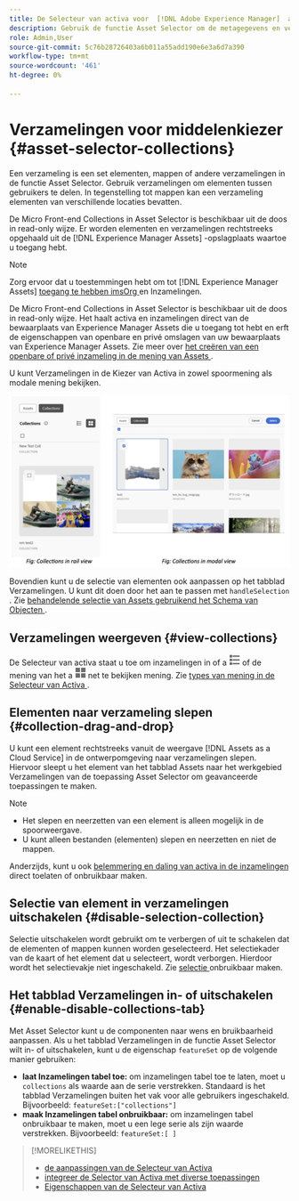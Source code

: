 ```yaml
---
title: De Selecteur van activa voor  [!DNL Adobe Experience Manager]  als a  [!DNL Cloud Service]
description: Gebruik de functie Asset Selector om de metagegevens en vertoningen van elementen in uw toepassing te zoeken, te zoeken en op te halen.
role: Admin,User
source-git-commit: 5c76b28726403a6b011a55add190e6e3a6d7a390
workflow-type: tm+mt
source-wordcount: '461'
ht-degree: 0%

---
```



# Verzamelingen voor middelenkiezer {#asset-selector-collections}

Een verzameling is een set elementen, mappen of andere verzamelingen in de functie Asset Selector. Gebruik verzamelingen om elementen tussen gebruikers te delen. In tegenstelling tot mappen kan een verzameling elementen van verschillende locaties bevatten.

De Micro Front-end Collections in Asset Selector is beschikbaar uit de doos in read-only wijze. Er worden elementen en verzamelingen rechtstreeks opgehaald uit de [!DNL Experience Manager Assets] -opslagplaats waartoe u toegang hebt.

>[!NOTE]
>
>Zorg ervoor dat u toestemmingen hebt om tot [!DNL Experience Manager Assets] [ toegang te hebben imsOrg ](/help/assets/asset-selector-properties.md) en Inzamelingen.

De Micro Front-end Collections in Asset Selector is beschikbaar uit de doos in read-only wijze. Het haalt activa en inzamelingen direct van de bewaarplaats van Experience Manager Assets die u toegang tot hebt en erft de eigenschappen van openbare en privé omslagen van uw bewaarplaats van Experience Manager Assets. Zie meer over [ het creëren van een openbare of privé inzameling in de mening van Assets ](/help/assets/manage-collections-assets-view.md#create-collection).

U kunt Verzamelingen in de Kiezer van Activa in zowel spoormening als modale mening bekijken.

![ Inzamelingen in spoormening ](assets/collections-rail-modal-view.png)

<!--
Additionally, you can [customize](/help/assets/asset-selector-customization.md) the `featureSet` property to enable or disable collections in Asset Selector. See [enable or disable Collections tab](#enable-disable-collections-tab).-->

Bovendien kunt u de selectie van elementen ook aanpassen op het tabblad Verzamelingen. U kunt dit doen door het aan te passen met `handleSelection` . Zie [ behandelende selectie van Assets gebruikend het Schema van Objecten ](/help/assets/asset-selector-customization.md#handling-selection).

## Verzamelingen weergeven {#view-collections}

De Selecteur van activa staat u toe om inzamelingen in of a ![ lijstmening ](assets/do-not-localize/list-view.png) of de mening van het a ![ net ](assets/do-not-localize/grid-view.png) net te bekijken mening. Zie [ types van mening in de Selecteur van Activa ](overview-asset-selector.md#types-of-view).

## Elementen naar verzameling slepen {#collection-drag-and-drop}

U kunt een element rechtstreeks vanuit de weergave [!DNL Assets as a Cloud Service] in de ontwerpomgeving naar verzamelingen slepen. Hiervoor sleept u het element van het tabblad Assets naar het werkgebied Verzamelingen van de toepassing Asset Selector om geavanceerde toepassingen te maken.

>[!NOTE]
>
>* Het slepen en neerzetten van een element is alleen mogelijk in de spoorweergave.
>* U kunt alleen bestanden (elementen) slepen en neerzetten en niet de mappen.

Anderzijds, kunt u ook [ belemmering en daling van activa in de inzamelingen ](asset-selector-customization.md#enable-disable-drag-and-drop) direct toelaten of onbruikbaar maken.

## Selectie van element in verzamelingen uitschakelen {#disable-selection-collection}

Selectie uitschakelen wordt gebruikt om te verbergen of uit te schakelen dat de elementen of mappen kunnen worden geselecteerd. Het selectiekader van de kaart of het element dat u selecteert, wordt verborgen. Hierdoor wordt het selectievakje niet ingeschakeld. Zie [ selectie ](/help/assets/asset-selector-customization.md#disable-selection) onbruikbaar maken.

## Het tabblad Verzamelingen in- of uitschakelen {#enable-disable-collections-tab}

Met Asset Selector kunt u de componenten naar wens en bruikbaarheid aanpassen. Als u het tabblad Verzamelingen in de functie Asset Selector wilt in- of uitschakelen, kunt u de eigenschap `featureSet` op de volgende manier gebruiken:

* **laat Inzamelingen tabel toe:** om inzamelingen tabel toe te laten, moet u `collections` als waarde aan de serie verstrekken. Standaard is het tabblad Verzamelingen buiten het vak voor alle gebruikers ingeschakeld. Bijvoorbeeld: `featureSet:["collections"]`
* **maak Inzamelingen tabel onbruikbaar:** om inzamelingen tabel onbruikbaar te maken, moet u een lege serie als zijn waarde verstrekken. Bijvoorbeeld: `featureSet:[ ]`

>[!MORELIKETHIS]
>
>* [ de aanpassingen van de Selecteur van Activa ](/help/assets/asset-selector-customization.md)
>* [ integreer de Selector van Activa met diverse toepassingen ](/help/assets/integrate-asset-selector.md)
>* [ Eigenschappen van de Selecteur van Activa ](/help/assets/asset-selector-properties.md)

